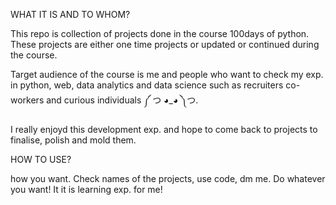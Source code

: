 WHAT IT IS AND TO WHOM?

This repo is collection of projects done in the course 100days of python. These projects are either one time projects or updated or continued during the course.

Target audience of the course is me and people who want to check my exp. in python, web, data analytics and data science such as recruiters co-workers and curious individuals ༼ つ ◕_◕ ༽つ.

I really enjoyd this development exp. and hope to come back to projects to finalise, polish and mold them.


HOW TO USE?

how you want. Check names of the projects, use code, dm me. Do whatever you want! It it is learning exp. for me!
